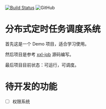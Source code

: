 [![Build Status](https://www.travis-ci.com/lance940916/snail-job.svg?branch=master)](https://www.travis-ci.com/lance940916/snail-job)
![GitHub](https://img.shields.io/github/license/lance940916/wu-job)

# 分布式定时任务调度系统

首先这是一个 Demo 项目，适合学习使用。

然后项目是参考 [xxl-job](https://github.com/xuxueli/xxl-job) 源码编写。

最后项目目前状态：可运行，可调度。

# 待开发的功能

-[ ] 权限系统

